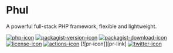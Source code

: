# Phul

A powerful full-stack PHP framework, flexible and lightweight.

[![php-icon]][php-link]
[![packagist-version-icon]][packagist-version-link]
[![packagist-download-icon]][packagist-download-link]
[![license-icon]][license-link]
[![actions-icon]][actions-link]
[![pr-icon]][pr-link]
[![twitter-icon]][twitter-link]

[php-icon]: https://img.shields.io/badge/PHP-ccc.svg?style=flat&logo=php
[php-link]: https://github.com/siguici/phul/search?l=php "PHP code"

[packagist-version-icon]: https://img.shields.io/packagist/v/siguici/phul
[packagist-version-link]: https://packagist.org/packages/siguici/phul "Phul Releases"

[packagist-download-icon]: https://img.shields.io/packagist/dt/phul/framework
[packagist-download-link]: https://packagist.org/packages/phul/framework "Phul Downloads"

[actions-icon]: https://github.com/siguici/phul/workflows/CI/badge.svg
[actions-link]: https://github.com/siguici/phul/actions "Phul status"

[twitter-icon]: https://img.shields.io/twitter/follow/sikessem.svg?label=@siguici
[twitter-link]: https://twitter.com/intent/follow?screen_name=siguici "Ping Sigui"

[license-icon]: https://img.shields.io/badge/license-MIT-blue.svg
[license-link]: https://github.com/siguici/phul/blob/HEAD/LICENSE "Phul License"
